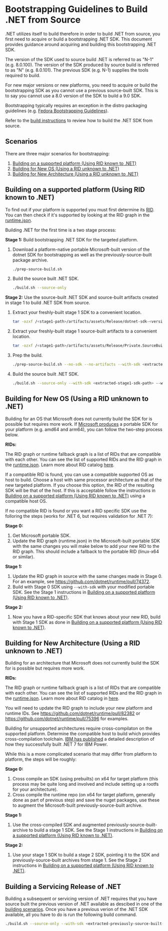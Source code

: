 # Bootstrapping Guidelines to Build .NET from Source

.NET utilizes itself to build therefore in order to build .NET from source, you
first need to acquire or build a bootstrapping .NET SDK. This document provides
guidance around acquiring and building this bootstrapping .NET SDK.

The version of the SDK used to source build .NET is referred to as "N-1" (e.g.
8.0.100). The version of the SDK produced by source build is referred to as "N"
(e.g. 8.0.101). The previous SDK (e.g. N-1) supplies the tools required to
build.

For new major versions or new platforms, you need to acquire or build the
bootstrapping SDK as you cannot use a previous source-built SDK. This is to say
you cannot use a 8.0 version of the SDK to build a 9.0 SDK.

Bootstrapping typically requires an exception in the distro packaging guidelines
(e.g. [Fedora Bootstrapping
Guidelines](https://docs.fedoraproject.org/en-US/packaging-guidelines/#bootstrapping)).

Refer to the [build
instructions](https://github.com/dotnet/installer/blob/main/README.md#build-net-from-source-source-build)
to review how to build the .NET SDK from source.

## Scenarios

There are three major scenarios for bootstrapping:

1. [Building on a supported platform (Using RID known to
   .NET)](#building-on-a-supported-platform-using-rid-known-to-net)
1. [Building for New OS (Using a RID unknown to
   .NET)](#building-for-new-os-using-a-rid-unknown-to-net)
1. [Building for New Architecture (Using a RID unknown to
   .NET)](#building-for-new-architecture-using-a-rid-unknown-to-net)

## Building on a supported platform (Using RID known to .NET)

To find out if your platform is supported you must first determine its
[RID](https://learn.microsoft.com/en-us/dotnet/core/rid-catalog).  You can then
check if it's supported by looking at the RID graph in the
[runtime.json](https://github.com/dotnet/runtime/blob/main/src/libraries/Microsoft.NETCore.Platforms/src/runtime.json).

Building .NET for the first time is a two stage process:

**Stage 1:** Build bootstrapping .NET SDK for the targeted platform.

1. Download a platform-native portable Microsoft-built version of the dotnet SDK
   for bootstrapping as well as the previously-source-built package archive.

    ``` bash
    ./prep-source-build.sh
    ```

1. Build the source built .NET SDK.

    ``` bash
    ./build.sh --source-only
    ```

**Stage 2:** Use the source-built .NET SDK and source-built artifacts created in
stage 1 to build .NET SDK from source.

1. Extract your freshly-built stage 1 SDK to a convenient location.

    ``` bash
    tar -ozxf /<stage1-path>/artifacts/assets/Release/dotnet-sdk-<version>-<rid>-tar.gz -C <extracted-stage1-sdk-path>
    ```

1. Extract your freshly-built stage 1 source-built artifacts to a convenient
   location.

    ```bash
    tar -ozxf /<stage1-path>/artifacts/assets/Release/Private.SourceBuilt.Artifacts.<version>-<rid>-.tar.gz -C <extracted-stage1-artifacts-path>
    ```

1. Prep the build.

    ```bash
    ./prep-source-build.sh --no-sdk --no-artifacts --with-sdk <extracted-stage1-sdk-path> --with-packages <extracted-stage1-artifacts-path>

1. Build the source built .NET SDK.

    ``` bash
    ./build.sh --source-only --with-sdk <extracted-stage1-sdk-path> --with-packages <extracted-stage1-artifacts-path>
    ```

## Building for New OS (Using a RID unknown to .NET)

Building for an OS that Microsoft does not currently build the SDK for is
possible but requires more work.  If [Microsoft
produces](https://dotnet.microsoft.com/en-us/download/dotnet) a portable SDK for
your platform (e.g. amd64 and arm64), you can follow the two-step process below.

**RIDs:**

The RID graph or runtime fallback graph is a list of RIDs that are compatible
with each other. You can see the list of supported RIDs and the RID graph in the
[runtime.json](https://github.com/dotnet/runtime/blob/main/src/libraries/Microsoft.NETCore.Platforms/src/runtime.json).
Learn more about RID catalog
[here](https://learn.microsoft.com/en-us/dotnet/core/rid-catalog#linux-rids).

If a compatible RID is found, you can use a compatible supported OS as host to
build. Choose a host with same processor architecture as that of the new
targeted platform.  If you choose this option, the RID of the resulting SDK will
be that of the host.  If this is acceptable follow the instructions in [Building
on a supported platform (Using RID known to
.NET)](#building-on-a-supported-platform-using-rid-known-to-net) using a
compatible host OS.

If no compatible RID is found or you want a RID specific SDK use the folloring
the steps (works for .NET 6, but requires validation for .NET 7):

**Stage 0:**

1. Get Microsoft portable SDK.
1. Update the RID graph (runtime.json) in the Microsoft-built portable SDK with
   the same changes you will make below to add your new RID to the RID graph.
   This should include a fallback to the portable RID (linux-x64 or similar).

**Stage 1:**

1. Update the RID graph in source with the same changes made in Stage 0.  For an
   example, see <https://github.com/dotnet/runtime/pull/74372>.
1. Build with Stage 0 SDK using `--with-sdk` with your modified portable SDK.
   See the Stage 1 instructions in [Building on a supported platform (Using RID
   known to .NET)](#building-on-a-supported-platform-using-rid-known-to-net).

**Stage 2:**

1. Now you have a RID-specific SDK that knows about your new RID, build with
   Stage 1 SDK as done in [Building on a supported platform (Using RID known to
   .NET)](#building-on-a-supported-platform-using-rid-known-to-net).

## Building for New Architecture (Using a RID unknown to .NET)

Building for an architecture that Microsoft does not currently build the SDK for
is possible but requires more work.

**RIDs:**

The RID graph or runtime fallback graph is a list of RIDs that are compatible
with each other. You can see the list of supported RIDs and the RID graph in the
[runtime.json](https://github.com/dotnet/runtime/blob/main/src/libraries/Microsoft.NETCore.Platforms/src/runtime.json).
Learn more about RID catalog in
[here](https://learn.microsoft.com/en-us/dotnet/core/rid-catalog#linux-rids).

You will need to update the RID graph to include your new platform and runtime
IDs.  See <https://github.com/dotnet/runtime/pull/82382> or
<https://github.com/dotnet/runtime/pull/75396> for examples.

Building for unsupported architectures require cross-compilaton on the supported
platform. Determine the compatible host to build which provides
cross-compilation toolchain.  [IBM has
published](https://community.ibm.com/community/user/powerdeveloper/blogs/sapana-khemkar/2023/01/13/cross-build-dotnet7-on-x86-ibm-power?CommunityKey=8cc2a1f0-6307-48cb-9178-ace50920244e)
a detailed description of how they successfully built .NET 7 for IBM Power.

While this is a more complicated scenario that may differ from platform to
platform, the steps will be roughly:

**Stage 0:**

1. Cross compile an SDK (using prebuilts) on x64 for target platform (this
   process may be quite long and involved and include setting up a rootfs for
   your architecture).
2. Cross compile the runtime repo (on x64 for target platform, generally done as
   part of previous step) and save the nuget packages, use these to augment the
   Microsoft-built previously-source-built archive.

**Stage 1:**

1. Use the cross-compiled SDK and augmented previously-source-built-archive to
   build a stage 1 SDK.  See the Stage 1 instructions in [Building on a
   supported platform (Using RID known to
   .NET)](#building-on-a-supported-platform-using-rid-known-to-net).

**Stage 2:**

1. Use your stage 1 SDK to build a stage 2 SDK, pointing it to the SDK and
   previously-source-built archives from stage 1.  See the Stage 2 instructions
   in [Building on a supported platform (Using RID known to
   .NET)](#building-on-a-supported-platform-using-rid-known-to-net).

## Building a Servicing Release of .NET

Building a subsequent or servicing version of .NET requires that you have source
built the previous version of .NET available as descibed in one of the [building
scenarios](#scenarios). Once you have a previous verion of the .NET SDK
available, all you have to do is run the following build command.

``` bash
./build.sh --source-only --with-sdk <extracted-previously-source-built-sdk-path> --with-packages <extracted-previously-source-built-packages-path>
```
